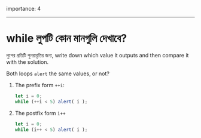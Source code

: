 importance: 4

---

# while লুপটি কোন মানগুলি দেখাবে?

লুপের প্রতিটি পুনরাবৃত্তির জন্য, write down which value it outputs and then compare it with the solution.

Both loops `alert` the same values, or not?

1. The prefix form `++i`:

    ```js
    let i = 0;
    while (++i < 5) alert( i );
    ```
2. The postfix form `i++`

    ```js
    let i = 0;
    while (i++ < 5) alert( i );
    ```
